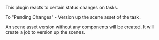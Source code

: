 This plugin reacts to certain status changes on tasks.

To "Pending Changes" - Version up the scene asset of the task.

An scene asset version without any components will be created. It will create a job to version up the scenes.
